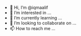 - 👋 Hi, I’m @iqmaalif
- 👀 I’m interested in ...
- 🌱 I’m currently learning ...
- 💞️ I’m looking to collaborate on ...
- 📫 How to reach me ...

<!---
iqmaalif/iqmaalif is a ✨ special ✨ repository because its `README.md` (this file) appears on your GitHub profile.
You can click the Preview link to take a look at your changes.
--->
